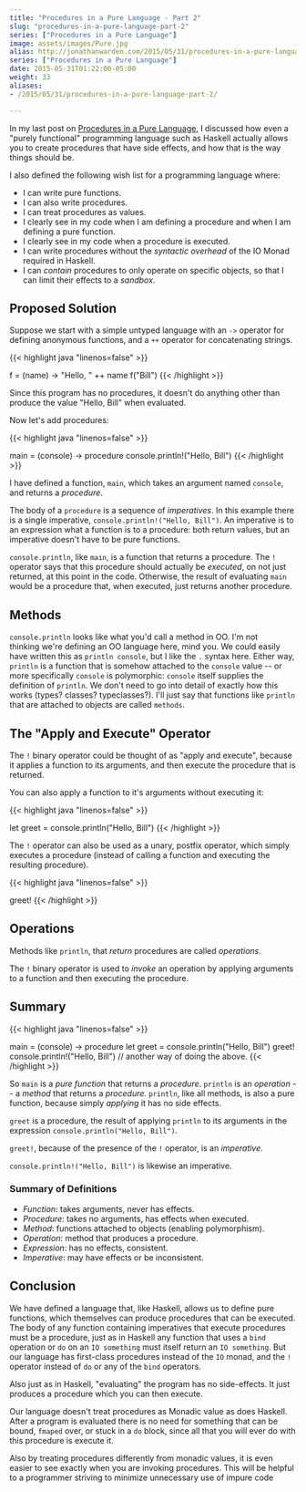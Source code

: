 ```yaml
---
title: "Procedures in a Pure Language - Part 2"
slug: "procedures-in-a-pure-language-part-2"
series: ["Procedures in a Pure Language"]
image: assets/images/Pure.jpg
alias: http://jonathanwarden.com/2015/05/31/procedures-in-a-pure-language-part-2/
series: ["Procedures in a Pure Language"]
date: 2015-05-31T01:22:00-05:00
weight: 33
aliases:
- /2015/05/31/procedures-in-a-pure-language-part-2/

---
```


In my last post on <a href="http://jonathanwarden.com/2015/05/28/procedures-in-a-pure-language/">Procedures in a Pure Language</a>, I discussed how even a "purely functional" programming language such as Haskell actually allows you to create procedures that have side effects, and how that is the way things should be.

I also defined the following wish list for a programming language where:
<ul>
 	<li>I can write pure functions.</li>
 	<li>I can also write procedures.</li>
 	<li>I can treat procedures as values.</li>
 	<li>I clearly see in my code when I am defining a procedure and when I am defining a pure function.</li>
 	<li>I clearly see in my code when a procedure is executed.</li>
 	<li>I can write procedures without the <em>syntactic overhead</em> of the IO Monad required in Haskell.</li>
 	<li>I can <em>contain</em> procedures to only operate on specific objects, so that I can limit their effects to a <em>sandbox</em>.</li>
</ul>
<h2>Proposed Solution</h2>
Suppose we start with a simple untyped language with an <code>-></code> operator for defining anonymous functions, and a <code>++</code> operator for concatenating strings.

{{< highlight java "linenos=false" >}}

f = (name) -> "Hello, " ++ name
f("Bill")
{{< /highlight >}}

Since this program has no procedures, it doesn't do anything other than produce the value "Hello, Bill" when evaluated.

Now let's add procedures:

{{< highlight java "linenos=false" >}}

main = (console) -> procedure
	console.println!("Hello, Bill")
{{< /highlight >}}

I have defined a function, <code>main</code>, which takes an argument named <code>console</code>, and returns a <em>procedure</em>.

The body of a <code>procedure</code> is a sequence of <em>imperatives</em>.  In this example there is a single imperative, <code>console.println!("Hello, Bill")</code>.  An imperative is to an expression what a function is to a procedure: both return values, but an imperative doesn't have to be pure functions.

<code>console.println</code>, like <code>main</code>, is a function that returns a procedure.  The <code>!</code> operator says that this procedure should actually be <em>executed</em>, on not just returned, at this point in the code.  Otherwise, the result of evaluating <code>main</code> would be a procedure that, when executed, just returns another procedure.
<h2>Methods</h2>
<code>console.println</code> looks like what you'd call a method in OO.  I'm not thinking&nbsp;we're defining an OO language here, mind you.  We could easily have written this as <code>println console</code>, but I like the <code>.</code> syntax here.  Either way, <code>println</code> is a function that is somehow attached to the <code>console</code> value -- or more specifically <code>console</code> is polymorphic: <code>console</code> itself supplies the definition of <code>println</code>.  We don't need to go into detail of exactly how this works (types? classes? typeclasses?).  I'll just say that functions like <code>println</code> that are attached to objects are called <code>methods</code>.
<h2>The "Apply and Execute" Operator</h2>
The <code>!</code> binary operator could be thought of as "apply and execute", because it applies a function to its arguments, and then execute the procedure that is returned.

You can also apply a function to it's arguments without executing it:

{{< highlight java "linenos=false" >}}

let greet = console.println("Hello, Bill")
{{< /highlight >}}

The <code>!</code> operator can also be used as a unary, postfix operator, which simply executes a procedure (instead of calling a function and executing the resulting procedure).

{{< highlight java "linenos=false" >}}

greet!
{{< /highlight >}}
<h2>Operations</h2>
Methods like <code>println</code>, that <em>return</em> procedures are called <em>operations</em>.

The <code>!</code> binary operator is used to <em>invoke</em> an operation by applying arguments to a function and then executing the procedure.
<h2>Summary</h2>

{{< highlight java "linenos=false" >}}

main = (console) -> procedure
	let greet = console.println("Hello, Bill")
	greet!
console.println!("Hello, Bill") // another way of doing the above.
{{< /highlight >}}

So <code>main</code> is a <em>pure function</em> that returns a <em>procedure</em>.  <code>println</code> is an <em>operation</em> -- a <em>method</em> that returns a <em>procedure</em>.  <code>println</code>, like all methods, is also a pure function, because simply <em>applying</em> it has no side effects.

<code>greet</code> is a procedure, the result of applying <code>println</code> to its arguments in the expression <code>console.println("Hello, Bill")</code>.

<code>greet!</code>, because of the presence of the <code>!</code> operator, is an <em>imperative</em>.

<code>console.println!("Hello, Bill")</code> is likewise an imperative.
<h3>Summary of Definitions</h3>
<ul>
 	<li><em>Function</em>: takes arguments, never has effects.</li>
 	<li><em>Procedure</em>: takes no arguments, has effects when executed.</li>
 	<li><em>Method</em>: functions attached to objects (enabling polymorphism).</li>
 	<li><em>Operation</em>: method that produces a procedure.</li>
 	<li><em>Expression</em>: has no effects, consistent.</li>
 	<li><em>Imperative</em>: may have effects or be inconsistent.</li>
</ul>
<h2>Conclusion</h2>
We have defined a language that, like Haskell, allows us to define pure functions, which themselves can produce procedures that can be executed.  The body of any function containing imperatives that execute procedures must be a procedure, just as in Haskell any function that uses a <code>bind</code> operation or <code>do</code> on an <code>IO something</code> must itself return an <code>IO something</code>.  But our language has first-class procedures instead of the <code>IO</code> monad, and the <code>!</code> operator instead of <code>do</code> or any of the <code>bind</code> operators.

Also just as in Haskell, "evaluating" the program has no side-effects.  It just produces a procedure which you can then execute.

Our language doesn't treat procedures as Monadic value as does Haskell.  After a program is evaluated there is no need for something that can be bound, <code>fmaped</code> over, or stuck in a <code>do</code> block, since all that you will ever do with this procedure is execute it.

Also by treating procedures differently from monadic values, it is even easier to see exactly when you are invoking procedures.  This will be helpful to a programmer striving to minimize unnecessary use of impure code


